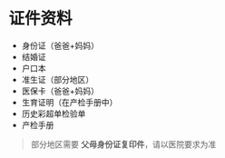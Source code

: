 # 证件资料

- 身份证（爸爸+妈妈）
- 结婚证
- 户口本
- 准生证（部分地区）
- 医保卡（爸爸+妈妈）
- 生育证明（在产检手册中）
- 历史彩超单检验单
- 产检手册

> 部分地区需要 **父母身份证复印件**，请以医院要求为准
